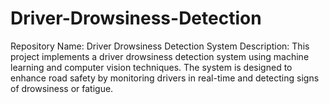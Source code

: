 # Driver-Drowsiness-Detection
Repository Name: Driver Drowsiness Detection System Description: This project implements a driver drowsiness detection system using machine learning and computer vision techniques. The system is designed to enhance road safety by monitoring drivers in real-time and detecting signs of drowsiness or fatigue. 
